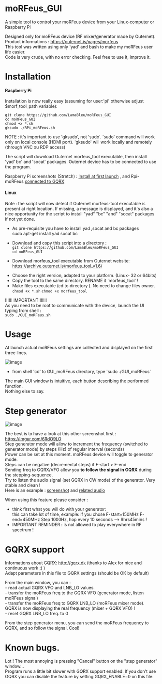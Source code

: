 # moRFeus_GUI

A simple tool to control your moRFeus device from your Linux-computer or Raspberry Pi

Designed only for moRFeus device (RF mixer/generator made by Outernet).  
Product informations : https://outernet.is/pages/morfeus   
This tool was written using only 'yad' and bash to make my moRFeus user life easier.  
Code is very crude, with no error checking. Feel free to use it, improve it. 


Installation  
============

 #### Raspberry Pi
 
 Installation is now really easy (assuming for user:'pi' otherwise adjust $morf_tool_path variable): 
 
  `git clone https://github.com/LamaBleu/moRFeus_GUI`  
  `cd moRFeus_GUI`  
  `chmod +x *.sh`  
  `gksudo ./RPi_moRFeus.sh`  
  
NOTE : it's important to use 'gksudo', not 'sudo'. 
'sudo' command will work only on local console (HDMI port). 'gksudo' wiil work locally and remotely (through VNC ou RDP access)  
  
The script will download Outernet morfeus_tool executable, then install 'yad' bc' and 'socat' packages.
Outernet device has to be connected to use the program.

Raspberry Pi screenshots (Stretch) : [Install at first launch](https://imgur.com/2Qbmq5h) , and Rpi-moRFeus [connected to GQRX](https://imgur.com/ACr0HGj)

#### Linux

Note : the script will now detect if Outernet morfeus-tool executable is present at right location. If missing, a message is displayed,
and it's also a nice opportunity for the script to install "yad" "bc" "and" "socat" packages if not yet done.  

* As pre-requisite you have to install yad ,socat and bc packages  
     sudo apt-get install yad socat bc  
     
* Download and copy this script into a directory :  
   `git clone https://github.com/LamaBleu/moRFeus_GUI`  
   `cd moRFeus_GUI`    
 
* Download morfeus_tool executable from Outernet website: https://archive.outernet.is/morfeus_tool_v1.6/  
- Choose the right version, adapted to your platform.  (Linux- 32 or 64bits)    
- Copy the tool to the same directory. RENAME it 'morfeus_tool' !  
- Make  files executable (cd to directory ). No need to change files owner. 
   `chmod +x *.sh` 
   `chmod +x morfeus_tool` 
   
!!!!!! IMPORTANT !!!!!!  
As you need to be root to communicate with the device, launch the UI typing from shell :   
  `sudo ./GUI_moRFeus.sh`  

 
Usage  
=====

At launch actual moRFeus settings are collected and displayed on the first three lines.

![image](https://user-images.githubusercontent.com/26578895/38947869-5274aa46-433e-11e8-8e76-18c5039fda80.png)

- from shell 'cd' to GUI_moRFeus directory, type 'sudo ./GUI_moRFeus'  

The main GUI window is intuitive, each button describing the performed function.  
Nothing else to say.  

Step generator
==============

![image](https://user-images.githubusercontent.com/26578895/38948007-aca71f4e-433e-11e8-9bfe-714a17975774.png)


The best is to have a look at this other screenshot first : https://imgur.com/6RdO9LO   
Step generator mode will allow to increment the frequency (switched to generator mode) by steps (Hz) of regular interval (seconds)  
Power can be set at this moment. moRFeus device will toggle to generator mode.  
Steps can be negative (decremental steps) if F-start > F-end  
Sending freq to GQRX/VFO allow you **to follow the signal in GQRX** during the stepping-sequence.  
Try to listen the audio signal (set GQRX in CW mode) of the generator. Very stable and clean !  
Here is an example : [screenshot](https://imgur.com/vmZoEP2) and [related audio](https://vocaroo.com/i/s0efbrP0W1cP)

When using this feature please consider : 
- think first what you will do with your generator:  
  this can take lot of time, example: if you chose F-start=150MHz F-end=450MHz Step 1000Hz, hop every 10 seconds --> 9hrs45mins !  
- IMPORTANT REMINDER : is not allowed to play everywhere in RF spectrum !  


GQRX support  
============
Informations about GQRX: http://gqrx.dk (thanks to Alex for nice and continuous work ;) )  
 Adapt parameters in this file to GQRX settings (should be OK by default)  
 
 From the main window, you can :  
	- read actual GQRX VFO and LNB_LO values.  
	- transfer the moRFeus freq to the GQRX VFO (generator mode, listen moRFeus signal)  
	- transfer the moRFeus freq to GQRX LNB_LO (moRFeus mixer mode).
	  GQRX is now displaying the real frequency (mixer + GQRX VFO) !  
	- reset GQRX LNB_LO freq. to 0 
	  
 
 From the step generator menu, you can send the moRFeus frequency to GQRX, and so follow the signal. Cool!  


Known bugs.  
===========
Lot ! 
The most annoying is pressing "Cancel" button on the "step generator" window...  
Program runs a little bit slower with GQRX support enabled. 
If you don't use GQRX you can disable the feature by setting GQRX_ENABLE=0 on this file.  


